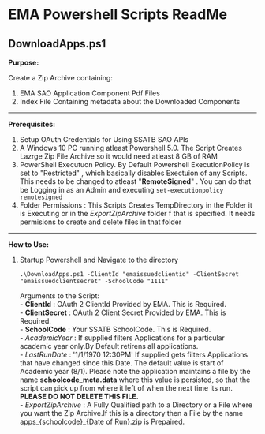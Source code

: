 EMA Powershell Scripts ReadMe
=======================================

**DownloadApps.ps1**
--------
**Purpose:**

Create a Zip Archive containing:
  1. EMA SAO Application Component Pdf Files
  2. Index File Containing metadata about the Downloaded Components
--------
**Prerequisites:**
   1. Setup OAuth Credentials for Using SSATB SAO APIs
   2. A Windows 10 PC running atleast Powershell 5.0. The Script Creates Lazrge Zip File Archive so it would need atleast 8 GB of RAM
   3. PowerShell Executuon Policy. By Default Powershell ExecutionPolicy is set to "Restricted" , which basically disables Exectuion of any Scripts. This needs to be changed to atleast "__RemoteSigned__" . You can do that be Logging in as an Admin and executing `set-executionpolicy remotesigned`
   4. Folder Permissions : This Scripts Creates TempDirectory in the Folder it is Executing or in the *ExportZipArchive* folder f that is specified. It needs permisions to create and delete files in that folder
--------
**How to Use:**
   1. Startup Powershell and Navigate to the directory
   
         ` .\DownloadApps.ps1 -ClientId "emaissuedclientid" -ClientSecret "emaissuedclientsecret" -SchoolCode "1111" `
        
        Arguments to the Script:  
                - **ClientId** : OAuth 2 ClientId Provided by EMA. This is Required.   
                - **ClientSecret** : OAuth 2 Client Secret Provided by EMA. This is Required.  
                - **SchoolCode** : Your SSATB SchoolCode. This is Required.  
                - *AcademicYear* : If supplied filters Applications for a particular academic year only.By Default retirens all applications.  
                - *LastRunDate* : '1/1/1970 12:30PM' If supplied gets filters Applications that have changed since this Date. The default value is start of   
                Academic year (8/1). Please note the application maintains a file by the name __schoolcode_meta.data__ 
                where this value is persisted, so that the script can pick up from where it left of when the next time its run. 
                __PLEASE DO NOT DELETE THIS FILE.__    
                - *ExportZipArchive* : A Fully Qualified path to a Directory or a File where you want the Zip Archive.If this is a directory then a File by the name apps_{schoolcode}_{Date of Run}.zip is Prepaired.
               
